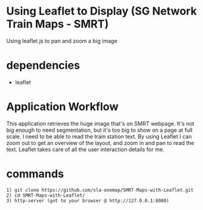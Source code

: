 # Using Leaflet to Display (SG Network Train Maps - SMRT)
Using leaflet.js to pan and zoom a big image

# dependencies

* leaflet

# Application Workflow
This application retrieves the huge image that's on SMRT webpage. It's not big enough to need segmentation, but it's too big to show on a page at full scale. I need to be able to read the train station text. By using Leaflet I can zoom out to get an overview of the layout, and zoom in and pan to read the text. Leaflet takes care of all the user interaction details for me.

# commands
	1) git clone https://github.com/sla-onemap/SMRT-Maps-with-Leaflet.git
	2) cd SMRT-Maps-with-Leaflet/
	3) http-server (got to your browser @ http://127.0.0.1:8080)